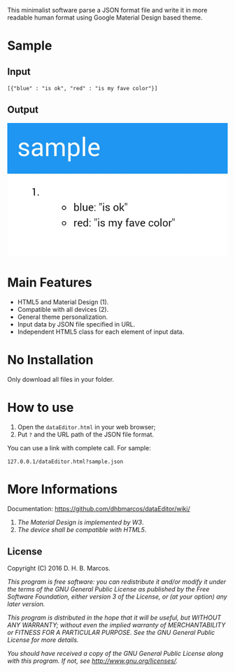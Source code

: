 This minimalist software parse a JSON format file and write it in more readable human format using Google Material Design based theme.

# Sample

## Input
    [{"blue" : "is ok", "red" : "is my fave color"}]
    
## Output
![](https://raw.githubusercontent.com/dhbmarcos/dataEditor/gh-pages/sample1.png)

# Main Features

* HTML5 and Material Design (1).
* Compatible with all devices (2).
* General theme personalization.
* Input data by JSON file specified in URL.
* Independent HTML5 class for each element of input data.

# No Installation

Only download all files in your folder.

# How to use

1. Open the `dataEditor.html` in your web browser;
2. Put `?` and the URL path of the JSON file format.

You can use a link with complete call. For sample:

    127.0.0.1/dataEditor.html?sample.json

# More Informations

Documentation: https://github.com/dhbmarcos/dataEditor/wiki/

1. *The Material Design is implemented by W3*.
2. *The device shall be compatible with HTML5*.

## License

Copyright (C) 2016  D. H. B. Marcos.

_This program is free software: you can redistribute it and/or modify_
_it under the terms of the GNU General Public License as published by_
_the Free Software Foundation, either version 3 of the License, or_
_(at your option) any later version._

_This program is distributed in the hope that it will be useful,_
_but WITHOUT ANY WARRANTY; without even the implied warranty of_
_MERCHANTABILITY or FITNESS FOR A PARTICULAR PURPOSE.  See the_
_GNU General Public License for more details._

_You should have received a copy of the GNU General Public License_
_along with this program.  If not, see http://www.gnu.org/licenses/._
